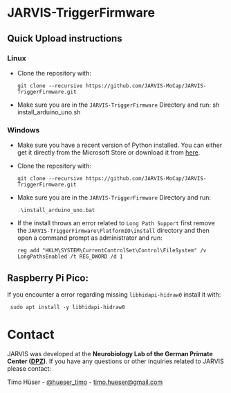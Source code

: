 # JARVIS-TriggerFirmware

## Quick Upload instructions

### Linux

- Clone the repository with:

      git clone --recursive https://github.com/JARVIS-MoCap/JARVIS-TriggerFirmware.git

- Make sure you are in the `JARVIS-TriggerFirmware` Directory and run:
           sh install_arduino_uno.sh

### Windows

- Make sure you have a recent version of Python installed. You can either get it directly from the Microsoft Store or download it from [here](https://www.python.org/downloads/).

- Clone the repository with:

      git clone --recursive https://github.com/JARVIS-MoCap/JARVIS-TriggerFirmware.git

- Make sure you are in the `JARVIS-TriggerFirmware` Directory and run:          
      
      .\install_arduino_uno.bat

 - If the install throws an error related to `Long Path Support` first remove the `JARVIS-TriggerFirmware\PlatformIO\install` directory and then open a command prompt as administrator and run:

       reg add "HKLM\SYSTEM\CurrentControlSet\Control\FileSystem" /v LongPathsEnabled /t REG_DWORD /d 1


## Raspberry Pi Pico:
If you encounter a error regarding missing `libhidapi-hidraw0` install it with:

     sudo apt install -y libhidapi-hidraw0


# Contact
JARVIS was developed at the **Neurobiology Lab of the German Primate Center ([DPZ](https://www.dpz.eu/de/startseite.html))**.
If you have any questions or other inquiries related to JARVIS please contact:

Timo Hüser - [@hueser_timo](https://mobile.twitter.com/hueser_timo) - timo.hueser@gmail.com

